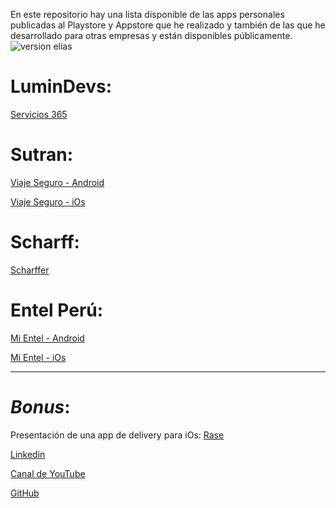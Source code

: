 En este repositorio hay una lista disponible de las apps personales publicadas al Playstore y Appstore que he realizado y también de las que he desarrollado para otras empresas y están disponibles públicamente.
![version elias](https://img.shields.io/badge/perfil_elías-1.0-green.svg)


# LuminDevs:

[Servicios 365](https://play.google.com/store/apps/details?id=com.beyondthecode.lectorserviciosapp)

# Sutran:

[Viaje Seguro - Android](https://play.google.com/store/apps/details?id=com.devc.viajeseguro) 

[Viaje Seguro - iOs](https://apps.apple.com/us/app/viaje-seguro-sutran/id1494386109?l=es&ls=1)


# Scharff:

[Scharffer](https://play.google.com/store/apps/details?id=pe.pickapp.pickapp)

# Entel Perú:

[Mi Entel - Android](https://play.google.com/store/apps/details?id=com.entel.movil)

[Mi Entel - iOs](https://apps.apple.com/us/app/mi-entel-perú/id925872656)

***

# *Bonus*:

Presentación de una app de delivery para iOs:
 [Rase](https://www.youtube.com/watch?v=OdvV5W5Yr4M)


[Linkedin](https://www.linkedin.com/in/eliasbellido/)

[Canal de YouTube](https://www.youtube.com/channel/UC6WNhAnk6ZbEcbLZigcZh8w)

[GitHub](https://github.com/eliasbellido)
